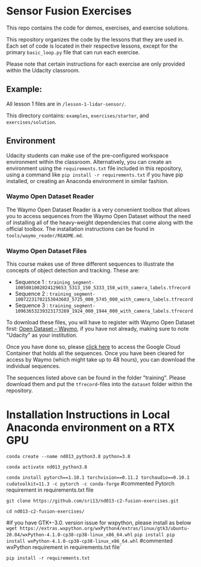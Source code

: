 # Sensor Fusion Exercises

This repo contains the code for demos, exercises, and exercise solutions.

This repository organizes the code by the lessons that they are used in. Each set of code is located in their respective lessons, except for the primary `basic_loop.py` file that can run each exercise.

Please note that certain instructions for each exercise are only provided within the Udacity classroom.

## Example:
All lesson 1 files are in `/lesson-1-lidar-sensor/`.

This directory contains: `examples`, `exercises/starter`, and `exercises/solution`.

## Environment

Udacity students can make use of the pre-configured workspace environment within the classroom. Alternatively, you can create an environment using the `requirements.txt` file included in this repository, using a command like `pip install -r requirements.txt` if you have pip installed, or creating an Anaconda environment in similar fashion.

### Waymo Open Dataset Reader
The Waymo Open Dataset Reader is a very convenient toolbox that allows you to access sequences from the Waymo Open Dataset without the need of installing all of the heavy-weight dependencies that come along with the official toolbox. The installation instructions can be found in `tools/waymo_reader/README.md`. 

### Waymo Open Dataset Files
This course makes use of three different sequences to illustrate the concepts of object detection and tracking. These are: 
- Sequence 1 : `training_segment-1005081002024129653_5313_150_5333_150_with_camera_labels.tfrecord`
- Sequence 2 : `training_segment-10072231702153043603_5725_000_5745_000_with_camera_labels.tfrecord`
- Sequence 3 : `training_segment-10963653239323173269_1924_000_1944_000_with_camera_labels.tfrecord`

To download these files, you will have to register with Waymo Open Dataset first: [Open Dataset – Waymo](https://waymo.com/open/terms), if you have not already, making sure to note "Udacity" as your institution.

Once you have done so, please [click here](https://console.cloud.google.com/storage/browser/waymo_open_dataset_v_1_2_0_individual_files) to access the Google Cloud Container that holds all the sequences. Once you have been cleared for access by Waymo (which might take up to 48 hours), you can download the individual sequences. 

The sequences listed above can be found in the folder "training". Please download them and put the `tfrecord`-files into the `dataset` folder within the repository.

# Installation Instructions in Local Anaconda environment on a RTX GPU 

`conda create --name nd013_python3.8 python=3.8`

`conda activate nd013_python3.8`

`conda install pytorch==1.10.1 torchvision==0.11.2 torchaudio==0.10.1 cudatoolkit=11.3 -c pytorch -c conda-forge`
#commented Pytorch requirement in requirements.txt file

`git clone https://github.com/sri13/nd013-c2-fusion-exercises.git`

`cd nd013-c2-fusion-exercises/`


#if you have GTK+-3.0. version issue for wxpython, please install as below 
`wget https://extras.wxpython.org/wxPython4/extras/linux/gtk3/ubuntu-20.04/wxPython-4.1.0-cp38-cp38-linux_x86_64.whl`
`pip install pip install wxPython-4.1.0-cp38-cp38-linux_x86_64.whl`
#commented wxPython requirement in requirements.txt file`

`pip install -r requirements.txt`




